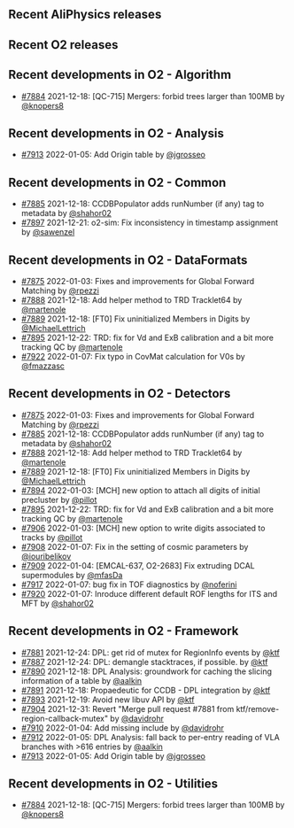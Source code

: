 ## Recent AliPhysics releases
## Recent O2 releases
## Recent developments in O2 - Algorithm
- [\#7884](https://github.com/AliceO2Group/AliceO2/pull/7884) 2021-12-18: [QC-715] Mergers: forbid trees larger than 100MB by [@knopers8](https://github.com/knopers8)
## Recent developments in O2 - Analysis
- [\#7913](https://github.com/AliceO2Group/AliceO2/pull/7913) 2022-01-05: Add Origin table by [@jgrosseo](https://github.com/jgrosseo)
## Recent developments in O2 - Common
- [\#7885](https://github.com/AliceO2Group/AliceO2/pull/7885) 2021-12-18: CCDBPopulator adds runNumber (if any) tag to metadata by [@shahor02](https://github.com/shahor02)
- [\#7897](https://github.com/AliceO2Group/AliceO2/pull/7897) 2021-12-21: o2-sim: Fix inconsistency in timestamp assignment by [@sawenzel](https://github.com/sawenzel)
## Recent developments in O2 - DataFormats
- [\#7875](https://github.com/AliceO2Group/AliceO2/pull/7875) 2022-01-03: Fixes and improvements for Global Forward Matching by [@rpezzi](https://github.com/rpezzi)
- [\#7888](https://github.com/AliceO2Group/AliceO2/pull/7888) 2021-12-18: Add helper method to TRD Tracklet64 by [@martenole](https://github.com/martenole)
- [\#7889](https://github.com/AliceO2Group/AliceO2/pull/7889) 2021-12-18: [FT0] Fix uninitialized Members in Digits by [@MichaelLettrich](https://github.com/MichaelLettrich)
- [\#7895](https://github.com/AliceO2Group/AliceO2/pull/7895) 2021-12-22: TRD: fix for Vd and ExB calibration and a bit more tracking QC by [@martenole](https://github.com/martenole)
- [\#7922](https://github.com/AliceO2Group/AliceO2/pull/7922) 2022-01-07: Fix typo in CovMat calculation for V0s by [@fmazzasc](https://github.com/fmazzasc)
## Recent developments in O2 - Detectors
- [\#7875](https://github.com/AliceO2Group/AliceO2/pull/7875) 2022-01-03: Fixes and improvements for Global Forward Matching by [@rpezzi](https://github.com/rpezzi)
- [\#7885](https://github.com/AliceO2Group/AliceO2/pull/7885) 2021-12-18: CCDBPopulator adds runNumber (if any) tag to metadata by [@shahor02](https://github.com/shahor02)
- [\#7888](https://github.com/AliceO2Group/AliceO2/pull/7888) 2021-12-18: Add helper method to TRD Tracklet64 by [@martenole](https://github.com/martenole)
- [\#7889](https://github.com/AliceO2Group/AliceO2/pull/7889) 2021-12-18: [FT0] Fix uninitialized Members in Digits by [@MichaelLettrich](https://github.com/MichaelLettrich)
- [\#7894](https://github.com/AliceO2Group/AliceO2/pull/7894) 2022-01-03: [MCH] new option to attach all digits of initial precluster by [@pillot](https://github.com/pillot)
- [\#7895](https://github.com/AliceO2Group/AliceO2/pull/7895) 2021-12-22: TRD: fix for Vd and ExB calibration and a bit more tracking QC by [@martenole](https://github.com/martenole)
- [\#7906](https://github.com/AliceO2Group/AliceO2/pull/7906) 2022-01-03: [MCH] new option to write digits associated to tracks by [@pillot](https://github.com/pillot)
- [\#7908](https://github.com/AliceO2Group/AliceO2/pull/7908) 2022-01-07: Fix in the setting of cosmic parameters by [@iouribelikov](https://github.com/iouribelikov)
- [\#7909](https://github.com/AliceO2Group/AliceO2/pull/7909) 2022-01-04: [EMCAL-637, O2-2683] Fix extruding DCAL supermodules by [@mfasDa](https://github.com/mfasDa)
- [\#7917](https://github.com/AliceO2Group/AliceO2/pull/7917) 2022-01-07: bug fix in TOF diagnostics by [@noferini](https://github.com/noferini)
- [\#7920](https://github.com/AliceO2Group/AliceO2/pull/7920) 2022-01-07: Inroduce different default ROF lengths for ITS and MFT by [@shahor02](https://github.com/shahor02)
## Recent developments in O2 - Framework
- [\#7881](https://github.com/AliceO2Group/AliceO2/pull/7881) 2021-12-24: DPL: get rid of mutex for RegionInfo events by [@ktf](https://github.com/ktf)
- [\#7887](https://github.com/AliceO2Group/AliceO2/pull/7887) 2021-12-24: DPL: demangle stacktraces, if possible. by [@ktf](https://github.com/ktf)
- [\#7890](https://github.com/AliceO2Group/AliceO2/pull/7890) 2021-12-18: DPL Analysis: groundwork for caching the slicing information of a table by [@aalkin](https://github.com/aalkin)
- [\#7891](https://github.com/AliceO2Group/AliceO2/pull/7891) 2021-12-18: Propaedeutic for CCDB - DPL integration by [@ktf](https://github.com/ktf)
- [\#7893](https://github.com/AliceO2Group/AliceO2/pull/7893) 2021-12-19: Avoid new libuv API by [@ktf](https://github.com/ktf)
- [\#7904](https://github.com/AliceO2Group/AliceO2/pull/7904) 2021-12-31: Revert "Merge pull request #7881 from ktf/remove-region-callback-mutex" by [@davidrohr](https://github.com/davidrohr)
- [\#7910](https://github.com/AliceO2Group/AliceO2/pull/7910) 2022-01-04: Add missing include by [@davidrohr](https://github.com/davidrohr)
- [\#7912](https://github.com/AliceO2Group/AliceO2/pull/7912) 2022-01-05: DPL Analysis: fall back to per-entry reading of VLA branches with >616 entries by [@aalkin](https://github.com/aalkin)
- [\#7913](https://github.com/AliceO2Group/AliceO2/pull/7913) 2022-01-05: Add Origin table by [@jgrosseo](https://github.com/jgrosseo)
## Recent developments in O2 - Utilities
- [\#7884](https://github.com/AliceO2Group/AliceO2/pull/7884) 2021-12-18: [QC-715] Mergers: forbid trees larger than 100MB by [@knopers8](https://github.com/knopers8)
